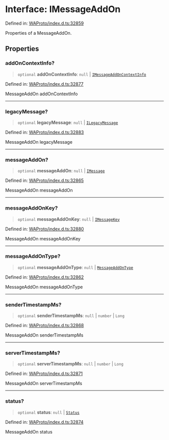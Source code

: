 # Interface: IMessageAddOn

Defined in: [WAProto/index.d.ts:32859](https://github.com/Fokusdotid/Baileys/blob/c0c23ce3104b65dfcc64246c9ee8a49ef38993b5/WAProto/index.d.ts#L32859)

Properties of a MessageAddOn.

## Properties

### addOnContextInfo?

> `optional` **addOnContextInfo**: `null` \| [`IMessageAddOnContextInfo`](IMessageAddOnContextInfo.md)

Defined in: [WAProto/index.d.ts:32877](https://github.com/Fokusdotid/Baileys/blob/c0c23ce3104b65dfcc64246c9ee8a49ef38993b5/WAProto/index.d.ts#L32877)

MessageAddOn addOnContextInfo

***

### legacyMessage?

> `optional` **legacyMessage**: `null` \| [`ILegacyMessage`](ILegacyMessage.md)

Defined in: [WAProto/index.d.ts:32883](https://github.com/Fokusdotid/Baileys/blob/c0c23ce3104b65dfcc64246c9ee8a49ef38993b5/WAProto/index.d.ts#L32883)

MessageAddOn legacyMessage

***

### messageAddOn?

> `optional` **messageAddOn**: `null` \| [`IMessage`](IMessage.md)

Defined in: [WAProto/index.d.ts:32865](https://github.com/Fokusdotid/Baileys/blob/c0c23ce3104b65dfcc64246c9ee8a49ef38993b5/WAProto/index.d.ts#L32865)

MessageAddOn messageAddOn

***

### messageAddOnKey?

> `optional` **messageAddOnKey**: `null` \| [`IMessageKey`](IMessageKey.md)

Defined in: [WAProto/index.d.ts:32880](https://github.com/Fokusdotid/Baileys/blob/c0c23ce3104b65dfcc64246c9ee8a49ef38993b5/WAProto/index.d.ts#L32880)

MessageAddOn messageAddOnKey

***

### messageAddOnType?

> `optional` **messageAddOnType**: `null` \| [`MessageAddOnType`](../namespaces/MessageAddOn/enumerations/MessageAddOnType.md)

Defined in: [WAProto/index.d.ts:32862](https://github.com/Fokusdotid/Baileys/blob/c0c23ce3104b65dfcc64246c9ee8a49ef38993b5/WAProto/index.d.ts#L32862)

MessageAddOn messageAddOnType

***

### senderTimestampMs?

> `optional` **senderTimestampMs**: `null` \| `number` \| `Long`

Defined in: [WAProto/index.d.ts:32868](https://github.com/Fokusdotid/Baileys/blob/c0c23ce3104b65dfcc64246c9ee8a49ef38993b5/WAProto/index.d.ts#L32868)

MessageAddOn senderTimestampMs

***

### serverTimestampMs?

> `optional` **serverTimestampMs**: `null` \| `number` \| `Long`

Defined in: [WAProto/index.d.ts:32871](https://github.com/Fokusdotid/Baileys/blob/c0c23ce3104b65dfcc64246c9ee8a49ef38993b5/WAProto/index.d.ts#L32871)

MessageAddOn serverTimestampMs

***

### status?

> `optional` **status**: `null` \| [`Status`](../namespaces/WebMessageInfo/enumerations/Status.md)

Defined in: [WAProto/index.d.ts:32874](https://github.com/Fokusdotid/Baileys/blob/c0c23ce3104b65dfcc64246c9ee8a49ef38993b5/WAProto/index.d.ts#L32874)

MessageAddOn status
